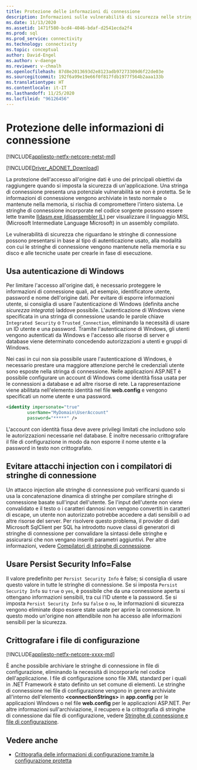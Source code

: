 ```yaml
---
title: Protezione delle informazioni di connessione
description: Informazioni sulle vulnerabilità di sicurezza nelle stringhe di connessione, che possono verificarsi a seconda di come le stringhe vengono costruite e rese persistenti e al tipo di autenticazione.
ms.date: 11/13/2020
ms.assetid: 1471f580-bcd4-4046-bdaf-d2541ecda2f4
ms.prod: sql
ms.prod_service: connectivity
ms.technology: connectivity
ms.topic: conceptual
author: David-Engel
ms.author: v-daenge
ms.reviewer: v-chmalh
ms.openlocfilehash: 87d8e2013693d2e8123adb97273309d6f22de03e
ms.sourcegitcommit: 192f6a99e19e66f0f817fdb1977f564b2aaa133b
ms.translationtype: HT
ms.contentlocale: it-IT
ms.lasthandoff: 11/25/2020
ms.locfileid: "96126456"
---
```

# <a name="protecting-connection-information"></a>Protezione delle informazioni di connessione

[!INCLUDE[appliesto-netfx-netcore-netst-md](../../includes/appliesto-netfx-netcore-netst-md.md)]

[!INCLUDE[Driver_ADONET_Download](../../includes/driver_adonet_download.md)]

La protezione dell'accesso all'origine dati è uno dei principali obiettivi da raggiungere quando si imposta la sicurezza di un'applicazione. Una stringa di connessione presenta una potenziale vulnerabilità se non è protetta. Se le informazioni di connessione vengono archiviate in testo normale o mantenute nella memoria, si rischia di compromettere l'intero sistema. Le stringhe di connessione incorporate nel codice sorgente possono essere lette tramite [Ildasm.exe (disassembler IL)](/dotnet/docs/framework/tools/ildasm-exe-il-disassembler.md) per visualizzare il linguaggio MISL (Microsoft Intermediate Language Microsoft) in un assembly compilato.

Le vulnerabilità di sicurezza che riguardano le stringhe di connessione possono presentarsi in base al tipo di autenticazione usato, alla modalità con cui le stringhe di connessione vengono mantenute nella memoria e su disco e alle tecniche usate per crearle in fase di esecuzione.

## <a name="use-windows-authentication"></a>Usa autenticazione di Windows

Per limitare l'accesso all'origine dati, è necessario proteggere le informazioni di connessione quali, ad esempio, identificatore utente, password e nome dell'origine dati. Per evitare di esporre informazioni utente, si consiglia di usare l'autenticazione di Windows (definita anche *sicurezza integrata*) laddove possibile. L'autenticazione di Windows viene specificata in una stringa di connessione usando le parole chiave `Integrated Security` o `Trusted_Connection`, eliminando la necessità di usare un ID utente e una password. Tramite l'autenticazione di Windows, gli utenti vengono autenticati da Windows e l'accesso alle risorse di server e database viene determinato concedendo autorizzazioni a utenti e gruppi di Windows.

Nei casi in cui non sia possibile usare l'autenticazione di Windows, è necessario prestare una maggiore attenzione perché le credenziali utente sono esposte nella stringa di connessione. Nelle applicazioni ASP.NET è possibile configurare un account di Windows come identità fissa usata per le connessioni a database e ad altre risorse di rete. La rappresentazione viene abilitata nell'elemento identità nel file **web.config** e vengono specificati un nome utente e una password.

```xml  
<identity impersonate="true"
        userName="MyDomain\UserAccount"
        password="*****" />  
```  

L'account con identità fissa deve avere privilegi limitati che includono solo le autorizzazioni necessarie nel database. È inoltre necessario crittografare il file di configurazione in modo da non esporre il nome utente e la password in testo non crittografato.

## <a name="avoid-injection-attacks-with-connection-string-builders"></a>Evitare attacchi injection con i compilatori di stringhe di connessione

Un attacco injection alle stringhe di connessione può verificarsi quando si usa la concatenazione dinamica di stringhe per compilare stringhe di connessione basate sull'input dell'utente. Se l'input dell'utente non viene convalidato e il testo o i caratteri dannosi non vengono convertiti in caratteri di escape, un utente non autorizzato potrebbe accedere a dati sensibili o ad altre risorse del server. Per risolvere questo problema, il provider di dati Microsoft SqlClient per SQL ha introdotto nuove classi di generatori di stringhe di connessione per convalidare la sintassi delle stringhe e assicurarsi che non vengano inseriti parametri aggiuntivi. Per altre informazioni, vedere [Compilatori di stringhe di connessione](connection-string-builders.md).

## <a name="use-persist-security-infofalse"></a>Usare Persist Security Info=False

Il valore predefinito per `Persist Security Info` è false; si consiglia di usare questo valore in tutte le stringhe di connessione. Se si imposta `Persist Security Info` su `true` o `yes`, è possibile che da una connessione aperta si ottengano informazioni sensibili, tra cui l'ID utente e la password. Se si imposta `Persist Security Info` su `false` o `no`, le informazioni di sicurezza vengono eliminate dopo essere state usate per aprire la connessione. In questo modo un'origine non attendibile non ha accesso alle informazioni sensibili per la sicurezza.

## <a name="encrypt-configuration-files"></a>Crittografare i file di configurazione

[!INCLUDE[appliesto-netfx-netcore-xxxx-md](../../includes/appliesto-netfx-netcore-xxxx-md.md)]

È anche possibile archiviare le stringhe di connessione in file di configurazione, eliminando la necessità di incorporarle nel codice dell'applicazione. I file di configurazione sono file XML standard per i quali in .NET Framework è stato definito un set comune di elementi. Le stringhe di connessione nei file di configurazione vengono in genere archiviate all'interno dell'elemento **\<connectionStrings>** in **app.config** per le applicazioni Windows o nel file **web.config** per le applicazioni ASP.NET. Per altre informazioni sull'archiviazione, il recupero e la crittografia di stringhe di connessione dai file di configurazione, vedere [Stringhe di connessione e file di configurazione](connection-strings-and-configuration-files.md).

## <a name="see-also"></a>Vedere anche

- [Crittografia delle informazioni di configurazione tramite la configurazione protetta](/previous-versions/aspnet/53tyfkaw(v=vs.100))
